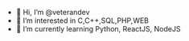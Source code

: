 - 👋 Hi, I’m @veterandev
- 👀 I’m interested in C,C++,SQL,PHP,WEB
- 🌱 I’m currently learning Python, ReactJS, NodeJS

<!---
veterandev/veterandev is a ✨ special ✨ repository because its `README.md` (this file) appears on your GitHub profile.
You can click the Preview link to take a look at your changes.
--->
